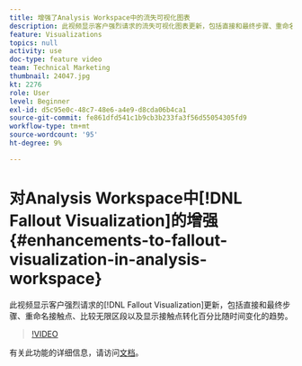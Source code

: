 ```yaml
---
title: 增强了Analysis Workspace中的流失可视化图表
description: 此视频显示客户强烈请求的流失可视化图表更新，包括直接和最终步骤、重命名接触点、比较无限区段以及显示接触点转化百分比随时间变化的趋势。
feature: Visualizations
topics: null
activity: use
doc-type: feature video
team: Technical Marketing
thumbnail: 24047.jpg
kt: 2276
role: User
level: Beginner
exl-id: d5c95e0c-48c7-48e6-a4e9-d8cda06b4ca1
source-git-commit: fe861dfd541c1b9cb3b233fa3f56d55054305fd9
workflow-type: tm+mt
source-wordcount: '95'
ht-degree: 9%

---
```


# 对Analysis Workspace中[!DNL Fallout Visualization]的增强 {#enhancements-to-fallout-visualization-in-analysis-workspace}

此视频显示客户强烈请求的[!DNL Fallout Visualization]更新，包括直接和最终步骤、重命名接触点、比较无限区段以及显示接触点转化百分比随时间变化的趋势。

>[!VIDEO](https://video.tv.adobe.com/v/24047/?quality=12)

有关此功能的详细信息，请访问[文档](https://experienceleague.adobe.com/docs/analytics/analyze/analysis-workspace/visualizations/fallout/fallout-flow.html?lang=en)。
